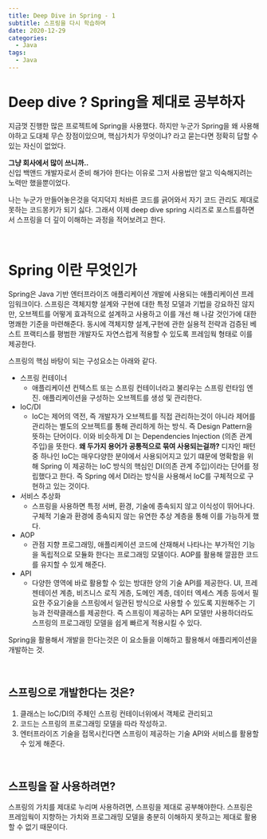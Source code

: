 ```yaml
---
title: Deep Dive in Spring - 1
subtitle: 스프링을 다시 학습하며
date: 2020-12-29
categories:
  - Java
tags:
  - Java
---
```


# Deep dive ? Spring을 제대로 공부하자  
지금껏 진행한 많은 프로젝트에 Spring을 사용했다. 하지만 누군가 Spring을 왜 사용해야하고 도대체 무슨 장점이있으며, 핵심가치가 무엇이냐? 라고 묻는다면 정확히 답할 수 있는 자신이 없었다.   

**그냥 회사에서 많이 쓰니까..**  
신입 백앤드 개발자로서 준비 해가야 한다는 이유로 그저 사용법만 알고 익숙해지려는 노력만 했을뿐이었다.

나는 누군가 만들어놓은것을 덕지덕지 처바른 코드를 긁어와서 자기 코드 관리도 제대로 못하는 코드몽키가 되기 싫다. 그래서 이제 deep dive spring 시리즈로 포스트를하면서 스프링을 더 깊이 이해하는 과정을 적어보려고 한다.
  
<br/>
  


# Spring 이란 무엇인가
Spring은 Java 기반 엔터프라이즈 애플리케이션 개발에 사용되는 애플리케이션 프레임워크이다. 스프링은 객체지향 설계와 구현에 대한 특정 모델과 기법을 강요하진 않지만, 오브젝트를 어떻게 효과적으로 설계하고 사용하고 이를 개선 해 나갈 것인가에 대한 명쾌한 기준을 마련해준다. 동시에 객체지향 설계,구현에 관한 실용적 전략과 검증된 베스트 프랙티스를 평범한 개발자도 자연스럽게 적용할 수 있도록 프레임웍 형태로 이를 제공한다.


스프링의 핵심 바탕이 되는 구성요소는 아래와 같다.

- 스프링 컨테이너  
    - 애플리케이션 컨텍스트 또는 스프링 컨테이너라고 불리우는 스프링 런타임 엔진. 애플리케이션을 구성하는 오브젝트를 생성 및 관리한다.  
- IoC/DI
    - IoC는 제어의 역전, 즉 개발자가 오브젝트를 직접 관리하는것이 아니라 제어를 관리하는 별도의 오브젝트를 통해 관리하게 하는 방식. 즉 Design Pattern을 뜻하는 단어이다. 이와 비슷하게 DI 는 Dependencies Injection (의존 관계 주입)을 뜻한다. **왜 두가지 용어가 공통적으로 묶여 사용되는걸까?** 디자인 패턴중 하나인 IoC는 매우다양한 분야에서 사용되어지고 있기 떄문에 명확함을 위해  Spring 이 제공하는 IoC 방식의 핵심인 DI(의존 관계 주입)이라는 단어를 정립했다고 한다. 즉 Spring 에서 DI라는 방식을 사용해서 IoC를 구체적으로 구현하고 있는 것이다.
- 서비스 추상화
    - 스프링을 사용하면 특정 서버, 환경, 기술에 종속되지 않고 이식성이 뛰어나다. 구체적 기술과 환경에 종속되지 않는 유연한 추상 계층을 통해 이를 가능하게 했다.
- AOP
    - 관점 지향 프로그래밍, 애플리케이션 코드에 산재해서 나타나는 부가적인 기능을 독립적으로 모듈화 한다는 프로그래밍 모델이다. AOP를 활용해 깔끔한 코드를 유지할 수 있게 해준다.
- API
    - 다양한 영역에 바로 활용할 수 있는 방대한 양의 기술 API를 제공한다. UI, 프레젠테이션 계층, 비즈니스 로직 게층, 도메인 계층, 데이터 엑세스 계층 등에서 필요한 주요기술을 스프링에서 일관된 방식으로 사용할 수 있도록 지원해주는 기능과 전략클래스를 제공한다. 즉 스프링이 제공하는 API 모델만 사용하더라도 스프링의 프로그래밍 모델을 쉽게 빠르게 적용시킬 수 있다.


Spring을 활용해서 개발을 한다는것은 이 요소들을 이해하고 활용해서 애플리케이션을 개발하는 것.  
  
<br/>  


## 스프링으로 개발한다는 것은?  
1. 클래스는 IoC/DI의 주체인 스프링 컨테이너위에서 객체로 관리되고    
2. 코드는 스프링의 프로그래밍 모델을 따라 작성하고.   
3. 엔터프라이즈 기술을 접목시킨다면 스프링이 제공하는 기술 API와 서비스를 활용할 수 있게 해준다.    
  
<br/>  
  
## 스프링을 잘 사용하려면?  
스프링의 가치를 제대로 누리며 사용하려면, 스프링을 제대로 공부해야한다. 스프링은 프레임웍이 지향하는 가치와 프로그래밍 모델을 충분히 이해하지 못하고는 제대로 활용할 수 없기 때문이다. 



